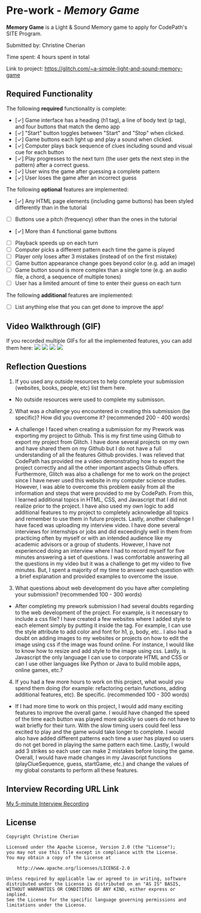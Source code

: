  # Pre-work - *Memory Game*

**Memory Game** is a Light & Sound Memory game to apply for CodePath's SITE Program. 

Submitted by: Christine Cherian 

Time spent: 4 hours spent in total

Link to project: https://glitch.com/~a-simple-light-and-sound-memory-game

## Required Functionality

The following **required** functionality is complete:

* [✓] Game interface has a heading (h1 tag), a line of body text (p tag), and four buttons that match the demo app
* [✓] "Start" button toggles between "Start" and "Stop" when clicked. 
* [✓] Game buttons each light up and play a sound when clicked. 
* [✓] Computer plays back sequence of clues including sound and visual cue for each button
* [✓] Play progresses to the next turn (the user gets the next step in the pattern) after a correct guess. 
* [✓] User wins the game after guessing a complete pattern
* [✓] User loses the game after an incorrect guess

The following **optional** features are implemented:

* [✓] Any HTML page elements (including game buttons) has been styled differently than in the tutorial
* [ ] Buttons use a pitch (frequency) other than the ones in the tutorial
* [✓] More than 4 functional game buttons
* [ ] Playback speeds up on each turn
* [ ] Computer picks a different pattern each time the game is played
* [ ] Player only loses after 3 mistakes (instead of on the first mistake)
* [ ] Game button appearance change goes beyond color (e.g. add an image)
* [ ] Game button sound is more complex than a single tone (e.g. an audio file, a chord, a sequence of multiple tones)
* [ ] User has a limited amount of time to enter their guess on each turn

The following **additional** features are implemented:

- [ ] List anything else that you can get done to improve the app!

## Video Walkthrough (GIF)

If you recorded multiple GIFs for all the implemented features, you can add them here:
![](gif1-link-here)
![](gif2-link-here)
![](gif3-link-here)
![](gif4-link-here)

## Reflection Questions
1. If you used any outside resources to help complete your submission (websites, books, people, etc) list them here. 
- No outside resources were used to complete my submisson. 

2. What was a challenge you encountered in creating this submission (be specific)? How did you overcome it? (recommended 200 - 400 words) 
- A challenge I faced when creating a submission for my Prework was exporting my project to Github. This is my first time using Github to export my project from Glitch. I have done several projects on my own and have shared them on my Github but I do not have a full understanding of all the features Github provides. I was relieved that CodePath has provided me a video demonstrating how to export the project correctly and all the other important aspects Github offers. Furthermore, Glitch was also a challenge for me to work on the project since I have never used this website in my computer science studies. However, I was able to overcome this problem easily from all the information and steps that were provided to me by CodePath. From this, I learned additional topics in HTML, CSS, and Javascript that I did not realize prior to the project. I have also used my own logic to add additional features to my project to completely acknowledge all topics and remember to use them in future projects. Lastly, another challenge I have faced was uploading my interview video. I have done several interviews for internships or jobs and did exceedingly well in them from practicing often by myself or with an intended audience like my academic advisors or a group of students. However, I have not experienced doing an interview where I had to record myself for five minutes answering a set of questions. I was comfortable answering all the questions in my video but it was a challenge to get my video to five minutes. But, I spent a majority of my time to answer each question with a brief explanation and provided examples to overcome the issue. 

3. What questions about web development do you have after completing your submission? (recommended 100 - 300 words) 
- After completing my prework submission I had several doubts regarding to the web development of the project. For example, is it necessary to include a css file? I have created a few websites where I added style to each element simply by putting it inside the tag. For example, I can use the style attribute to add color and font for h1, p, body, etc.. I also had a doubt on adding images to my websites or projects on how to edit the image using css if the image was found online. For instance, I would like to know how to resize and add style to the image using css. Lastly, is Javascript the only language I can use to corporate HTML and CSS or can I use other languages like Python or Java to build mobile apps, online games, etc.? 

4. If you had a few more hours to work on this project, what would you spend them doing (for example: refactoring certain functions, adding additional features, etc). Be specific. (recommended 100 - 300 words) 
- If I had more time to work on this project, I would add many exciting features to improve the overall game. I would have changed the speed of the time each button was played more quickly so users do not have to wait briefly for their turn. With the slow timing users could feel less excited to play and the game would take longer to complete. I would also have added different patterns each time a user has played so users do not get bored in playing the same pattern each time. Lastly, I would add 3 strikes so each user can make 2 mistakes before losing the game. Overall, I would have made changes in my Javascript functions (playClueSequence, guess, startGame, etc.) and change the values of my global constants to perform all these features. 

## Interview Recording URL Link

[My 5-minute Interview Recording](your-link-here)


## License

    Copyright Christine Cherian

    Licensed under the Apache License, Version 2.0 (the "License");
    you may not use this file except in compliance with the License.
    You may obtain a copy of the License at

        http://www.apache.org/licenses/LICENSE-2.0

    Unless required by applicable law or agreed to in writing, software
    distributed under the License is distributed on an "AS IS" BASIS,
    WITHOUT WARRANTIES OR CONDITIONS OF ANY KIND, either express or implied.
    See the License for the specific language governing permissions and
    limitations under the License.
